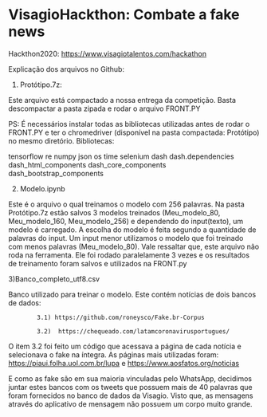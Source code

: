 # VisagioHackthon: Combate a fake news
Hackthon2020: https://www.visagiotalentos.com/hackathon

Explicação dos arquivos no Github:

 1) Protótipo.7z:

Este arquivo está compactado a nossa entrega da competição. Basta descompactar a pasta zipada e rodar o arquivo FRONT.PY

PS: É necessários instalar todas as bibliotecas utilizadas antes de rodar o FRONT.PY e ter o chromedriver (disponível na pasta compactada: Protótipo) no mesmo diretório. Bibliotecas:

tensorflow
re
numpy
json
os
time
selenium
dash
dash.dependencies
dash_html_components
dash_core_components
dash_bootstrap_components
 

2) Modelo.ipynb

Este é o arquivo o qual treinamos o modelo com 256 palavras. Na pasta Protótipo.7z estão salvos 3 modelos treinados (Meu_modelo_80, Meu_modelo_160, Meu_modelo_256) e dependendo do input(texto), um modelo é carregado. A escolha do modelo é feita segundo a quantidade de palavras do input. Um input menor utilizamos o modelo que foi treinado com menos palavras (Meu_modelo_80). Vale ressaltar que, este arquivo não roda na ferramenta. Ele foi rodado paralelamente 3 vezes e os resultados de treinamento foram salvos e utilizados na FRONT.py

3)Banco_completo_utf8.csv

Banco utilizado para treinar o modelo. Este contém notícias de dois bancos de dados:

            3.1) https://github.com/roneysco/Fake.br-Corpus

            3.2)  https://chequeado.com/latamcoronavirusportugues/

 

O item 3.2 foi feito um código que acessava a página de cada notícia e selecionava o fake na íntegra. As páginas mais utilizadas foram: https://piaui.folha.uol.com.br/lupa e https://www.aosfatos.org/noticias

E como as fake são em sua maioria vinculadas pelo WhatsApp, decidimos juntar estes bancos com os tweets que possuem mais de 40 palavras que foram fornecidos no banco de dados da Visagio. Visto que, as mensagens através do aplicativo de mensagem não possuem um corpo muito grande.
